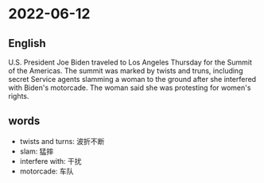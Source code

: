 # 2022-06-12


## English
U.S. President Joe Biden traveled to Los
Angeles Thursday for the Summit of the 
Americas. The summit was marked by 
twists and truns, including secret Service 
agents slamming a woman to the ground 
after she interfered with Biden's motorcade.
The woman said she was protesting for 
women's rights.



## words
* twists and turns: 波折不断
* slam: 猛摔
* interfere with: 干扰
* motorcade: 车队